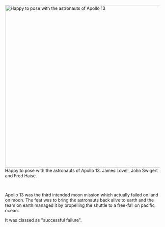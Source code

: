 <html><body><a href="https://en.wikipedia.org/wiki/Apollo_13"><img class="size-large wp-image-1345" alt="Happy to pose with the astronauts of Apollo 13" src="http://xtoinf.files.wordpress.com/2013/09/apollo13.jpg?w=560" width="560" height="529"></a> Happy to pose with the astronauts of Apollo 13. James Lovell, John Swigert and Fred Haise. 



 



Apollo 13 was the third intended moon mission which actually failed on land on moon. The feat was to bring the astronauts back alive to earth and the team on earth managed it by propelling the shuttle to a free-fall on pacific ocean.



It was classed as "successful failure".



 </body></html>